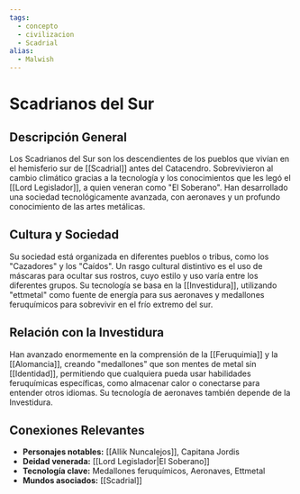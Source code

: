 ```yaml
---
tags:
  - concepto
  - civilizacion
  - Scadrial
alias:
  - Malwish
---
```


# Scadrianos del Sur

## Descripción General
Los Scadrianos del Sur son los descendientes de los pueblos que vivían en el hemisferio sur de [[Scadrial]] antes del Catacendro. Sobrevivieron al cambio climático gracias a la tecnología y los conocimientos que les legó el [[Lord Legislador]], a quien veneran como "El Soberano". Han desarrollado una sociedad tecnológicamente avanzada, con aeronaves y un profundo conocimiento de las artes metálicas.

## Cultura y Sociedad
Su sociedad está organizada en diferentes pueblos o tribus, como los "Cazadores" y los "Caídos". Un rasgo cultural distintivo es el uso de máscaras para ocultar sus rostros, cuyo estilo y uso varía entre los diferentes grupos. Su tecnología se basa en la [[Investidura]], utilizando "ettmetal" como fuente de energía para sus aeronaves y medallones feruquímicos para sobrevivir en el frío extremo del sur.

## Relación con la Investidura
Han avanzado enormemente en la comprensión de la [[Feruquimia]] y la [[Alomancia]], creando "medallones" que son mentes de metal sin [[Identidad]], permitiendo que cualquiera pueda usar habilidades feruquímicas específicas, como almacenar calor o conectarse para entender otros idiomas. Su tecnología de aeronaves también depende de la Investidura.

## Conexiones Relevantes
* **Personajes notables:** [[Allik Nuncalejos]], Capitana Jordis
* **Deidad venerada:** [[Lord Legislador|El Soberano]]
* **Tecnología clave:** Medallones feruquímicos, Aeronaves, Ettmetal
* **Mundos asociados:** [[Scadrial]]
